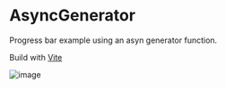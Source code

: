# AsyncGenerator

Progress bar example using an asyn generator function.

Build with [Vite](https://vitejs.dev/guide/)



![image](https://user-images.githubusercontent.com/28118038/109402112-653f0a80-7910-11eb-9f5d-3519bd18df0f.png)



